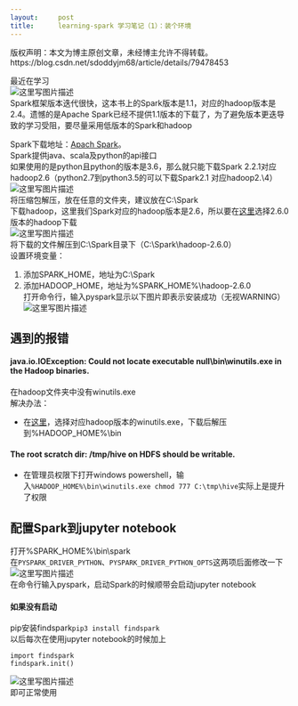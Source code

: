 ```yaml
---
layout:     post
title:      learning-spark 学习笔记（1）：装个环境
---
```

<div id="article_content" class="article_content clearfix csdn-tracking-statistics" data-pid="blog" data-mod="popu_307" data-dsm="post">
								<div class="article-copyright">
					版权声明：本文为博主原创文章，未经博主允许不得转载。					https://blog.csdn.net/sdoddyjm68/article/details/79478453				</div>
								            <div id="content_views" class="markdown_views prism-atom-one-dark">
							<!-- flowchart 箭头图标 勿删 -->
							<svg xmlns="http://www.w3.org/2000/svg" style="display: none;"><path stroke-linecap="round" d="M5,0 0,2.5 5,5z" id="raphael-marker-block" style="-webkit-tap-highlight-color: rgba(0, 0, 0, 0);"></path></svg>
							<p>最近在学习 <br>
<img src="https://img-blog.csdn.net/20180307223957856?watermark/2/text/aHR0cDovL2Jsb2cuY3Nkbi5uZXQvc2RvZGR5am02OA==/font/5a6L5L2T/fontsize/400/fill/I0JBQkFCMA==/dissolve/70" alt="这里写图片描述" title=""> <br>
Spark框架版本迭代很快，这本书上的Spark版本是1.1，对应的hadoop版本是2.4。遗憾的是Apache Spark已经不提供1.1版本的下载了，为了避免版本更迭导致的学习受阻，要尽量采用低版本的Spark和hadoop</p>

<p>Spark下载地址：<a href="http://spark.apache.org/downloads.html" rel="nofollow">Apach Spark</a>。 <br>
Spark提供java、scala及python的api接口 <br>
如果使用的是python且python的版本是3.6，那么就只能下载Spark 2.2.1对应hadoop2.6（python2.7到python3.5的可以下载Spark2.1 对应hadoop2.\4） <br>
<img src="https://img-blog.csdn.net/20180307224432926?watermark/2/text/aHR0cDovL2Jsb2cuY3Nkbi5uZXQvc2RvZGR5am02OA==/font/5a6L5L2T/fontsize/400/fill/I0JBQkFCMA==/dissolve/70" alt="这里写图片描述" title=""> <br>
将压缩包解压，放在任意的文件夹，建议放在C:\Spark <br>
下载hadoop，这里我们Spark对应的hadoop版本是2.6，所以要在<a href="https://archive.apache.org/dist/hadoop/core/hadoop-2.6.0/" rel="nofollow">这里</a>选择2.6.0版本的hadoop下载 <br>
<img src="https://img-blog.csdn.net/20180307225144300?watermark/2/text/aHR0cDovL2Jsb2cuY3Nkbi5uZXQvc2RvZGR5am02OA==/font/5a6L5L2T/fontsize/400/fill/I0JBQkFCMA==/dissolve/70" alt="这里写图片描述" title=""> <br>
将下载的文件解压到C:\Spark目录下（C:\Spark\hadoop-2.6.0） <br>
设置环境变量：</p>

<ol>
<li>添加SPARK_HOME，地址为C:\Spark</li>
<li>添加HADOOP_HOME，地址为%SPARK_HOME%\hadoop-2.6.0 <br>
打开命令行，输入pyspark显示以下图片即表示安装成功（无视WARNING） <br>
<img src="https://img-blog.csdn.net/20180307225432919?watermark/2/text/aHR0cDovL2Jsb2cuY3Nkbi5uZXQvc2RvZGR5am02OA==/font/5a6L5L2T/fontsize/400/fill/I0JBQkFCMA==/dissolve/70" alt="这里写图片描述" title=""></li>
</ol>

<h2 id="遇到的报错">遇到的报错</h2>



<h4 id="javaioioexception-could-not-locate-executable-nullbinwinutilsexe-in-the-hadoop-binaries">java.io.IOException: Could not locate executable null\bin\winutils.exe in the Hadoop binaries.</h4>

<p>在hadoop文件夹中没有winutils.exe <br>
解决办法：</p>

<ul>
<li>在<a href="https://github.com/steveloughran/winutils" rel="nofollow">这里</a>，选择对应hadoop版本的winutils.exe，下载后解压到%HADOOP_HOME%\bin</li>
</ul>

<h4 id="the-root-scratch-dir-tmphive-on-hdfs-should-be-writable">The root scratch dir: /tmp/hive on HDFS should be writable.</h4>

<ul>
<li>在管理员权限下打开windows powershell，输入<code>%HADOOP_HOME%\bin\winutils.exe chmod 777 C:\tmp\hive</code>实际上是提升了权限</li>
</ul>

<h2 id="配置spark到jupyter-notebook">配置Spark到jupyter notebook</h2>

<p>打开%SPARK_HOME%\bin\spark <br>
在<code>PYSPARK_DRIVER_PYTHON</code>、<code>PYSPARK_DRIVER_PYTHON_OPTS</code>这两项后面修改一下 <br>
<img src="https://img-blog.csdn.net/20180307231115674?watermark/2/text/aHR0cDovL2Jsb2cuY3Nkbi5uZXQvc2RvZGR5am02OA==/font/5a6L5L2T/fontsize/400/fill/I0JBQkFCMA==/dissolve/70" alt="这里写图片描述" title=""> <br>
在命令行输入pyspark，启动Spark的时候顺带会启动jupyter notebook</p>

<h4 id="如果没有启动">如果没有启动</h4>

<p>pip安装findspark<code>pip3 install findspark</code> <br>
以后每次在使用jupyter notebook的时候加上</p>



<pre class="prettyprint"><code class="language-python hljs "><span class="hljs-keyword">import</span> findspark
findspark.init()</code></pre>

<p><img src="https://img-blog.csdn.net/20180307231456408?watermark/2/text/aHR0cDovL2Jsb2cuY3Nkbi5uZXQvc2RvZGR5am02OA==/font/5a6L5L2T/fontsize/400/fill/I0JBQkFCMA==/dissolve/70" alt="这里写图片描述" title=""> <br>
即可正常使用</p>            </div>
						<link href="https://csdnimg.cn/release/phoenix/mdeditor/markdown_views-9e5741c4b9.css" rel="stylesheet">
                </div>